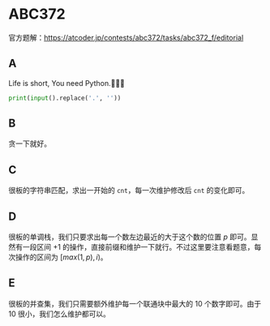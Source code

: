 # ABC372

官方题解：<https://atcoder.jp/contests/abc372/tasks/abc372_f/editorial>

## A

Life is short, You need Python.🥹🥹🥹

```python
print(input().replace('.', ''))
```

## B

贪一下就好。

## C

很板的字符串匹配，求出一开始的 `cnt`，每一次维护修改后 `cnt` 的变化即可。

## D

很板的单调栈，我们只要求出每一个数左边最近的大于这个数的位置 $p$ 即可。显然有一段区间 $+1$ 的操作，直接前缀和维护一下就行。不过这里要注意看题意，每次操作的区间为 $[max(1,p),i)$。

## E

很板的并查集，我们只需要额外维护每一个联通块中最大的 $10$ 个数字即可。由于 $10$ 很小，我们怎么维护都可以。
